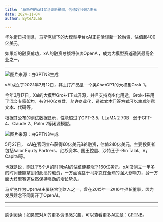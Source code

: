 ```yaml
---
title: '马斯克的xAI又洽谈新融资，估值超400亿美元'
date: 2024-11-04
author: ByteAILab

---
```


华尔街日报消息，马斯克旗下的大模型平台xAI正在洽谈新一轮融资，估值超400亿美元。

如果新的融资成功，xAI的融资总额将仅次OpenAI，成为大模型赛道融资最高企业之一。

---


![图片来源：由GPTNB生成](http://www.jesonc.com/upload/8FD7B96F5E34993C64020C0DB54F4C00/1730440419173/FrqJ5k-sr2pv-ROVKle-AAd8kCTE.png)

xAI成立于2023年7月12日，其主打产品是一个类ChatGPT的大模型Grok-1。

今年3月17日，Xai的大模型Grok-1正式开源，并且支持商业化用途。Grok-1采用了混合专家架构，有3140亿参数，允许商业化，通过文本问答方式可以生成创意文本、代码等。

根据其公布的测试数据显示，性能超过了GPT-3.5、LLaMA 2 70B，弱于GPT-4、Claude 2、Palm 2等闭源模型。

![图片来源：由GPTNB生成](http://www.jesonc.com/FrVjvg_e3YGhkbiNJ614yrhYKOi9)

5月27日， xAI在官网宣布获得60亿美元B轮融资，估值240亿美元。主要投资者包括Valor Equity Partners、红杉资本、国王控股、沙特王子-Bin Talal、Vy Capital等。

也就是说，刚过了5个月的时间xAI的估值便暴涨了160亿美元。xAI仅创立一年多的时间便能拿到如此高的融资，一方面得益于马斯克在全球的强大影响力，另一方面大模型赛道依然保持强劲的增长势头。

马斯克作为OpenAI主要联合创始人之一，曾在2015年—2018年担任董事，因为发展理念不同离开了OpenAI。

---
---
感谢阅读！如果您对AI的更多资讯感兴趣，可以查看更多AI文章：[GPTNB](https://gptnb.com)。